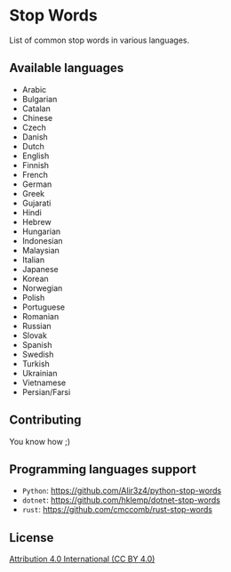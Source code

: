 Stop Words
==========

List of common stop words in various languages.



Available languages
-------------------
* Arabic
* Bulgarian
* Catalan
* Chinese
* Czech
* Danish
* Dutch
* English
* Finnish
* French
* German
* Greek
* Gujarati
* Hindi
* Hebrew
* Hungarian
* Indonesian
* Malaysian
* Italian
* Japanese
* Korean
* Norwegian
* Polish
* Portuguese
* Romanian
* Russian
* Slovak
* Spanish
* Swedish
* Turkish
* Ukrainian
* Vietnamese
* Persian/Farsi

Contributing
-----------------
You know how ;)


Programming languages support
-----------------------------

* `Python`: https://github.com/Alir3z4/python-stop-words
* `dotnet`: https://github.com/hklemp/dotnet-stop-words
* `rust`: https://github.com/cmccomb/rust-stop-words


License
--------
[Attribution 4.0 International (CC BY 4.0)][LICENSE]

[LICENSE]: http://creativecommons.org/licenses/by/4.0/
